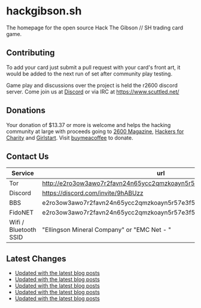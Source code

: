 # hackgibson.sh
The homepage for the open source Hack The Gibson // SH trading card game.


## Contributing

To add your card just submit a pull request with your card's front art, it would be added to the next run of set after community play testing.

Game play and discussions over the project is held the r2600 discord server. Come join us at [Discord](https://discord.com/invite/9hABUzz) or via IRC at https://www.scuttled.net/


## Donations

Your donation of $13.37 or more is welcome and helps the hacking community at large with proceeds going to [2600 Magazine](https://2600.com/), [Hackers for Charity](https://hackersforcharity.org) and [Girlstart](https://girlstart.org).  Visit [buymeacoffee](https://www.buymeacoffee.com/hackgibson.sh) to donate.


## Contact Us

Service | url
-|-
Tor | http://e2ro3ow3awo7r2favn24n65ycc2qmzkoayn5r57e3f56nvjwdcgg32ad.onion
Discord | https://discord.com/invite/9hABUzz
BBS | e2ro3ow3awo7r2favn24n65ycc2qmzkoayn5r57e3f56nvjwdcgg32ad.onion:23
FidoNET | e2ro3ow3awo7r2favn24n65ycc2qmzkoayn5r57e3f56nvjwdcgg32ad.onion:24554
Wifi / Bluetooth SSID | "Ellingson Mineral Company" or "EMC Net - <fidonet address>"

## Latest Changes
<!-- BLOG-POST-LIST:START -->
- [Updated with the latest blog posts](https://github.com/DFW2600/hackgibson.sh/commit/23b1fa0abbdfa883ab021cd43c3f4d768c989395)
- [Updated with the latest blog posts](https://github.com/DFW2600/hackgibson.sh/commit/603e3d86017c2c21e8d0173e3e511b7ee03f687b)
- [Updated with the latest blog posts](https://github.com/DFW2600/hackgibson.sh/commit/74bd09b8b5ea51712928396d82e2d23141fd06ca)
- [Updated with the latest blog posts](https://github.com/DFW2600/hackgibson.sh/commit/bb4dcdf81b520f172e3325d5089dcebec1e0efd5)
- [Updated with the latest blog posts](https://github.com/DFW2600/hackgibson.sh/commit/d66abe0d5727554a32698e1037b205820c8f15cd)
<!-- BLOG-POST-LIST:END -->
